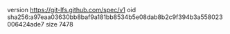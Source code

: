 version https://git-lfs.github.com/spec/v1
oid sha256:a97eaa03630bb8baf9a181bb8534b5e08dab8b2c9f394b3a558023006424ade7
size 7478
